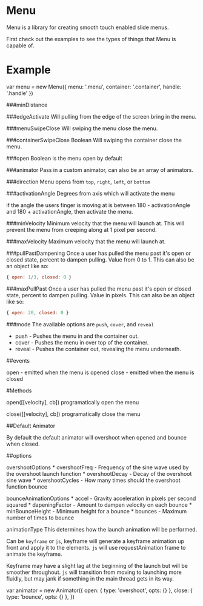 # Menu

  Menu is a library for creating smooth touch enabled slide menus.

  First check out the examples to see the types of things that Menu 
is capable of.

# Example

var menu = new Menu({
  menu: '.menu',
  container: '.container',
  handle: '.handle'
})

###minDistance

###edgeActivate
  Will pulling from the edge of the screen bring in
the menu.

###menuSwipeClose
  Will swiping the menu close the menu.

###containerSwipeClose Boolean
  Will swiping the container close the menu.

###open Boolean
  is the menu open by default

###animator
  Pass in a custom animator, can also be an array of
animators.

###direction
  Menu opens from `top`, `right`, `left`, or `bottom`

###activationAngle
  Degrees from axis which will activate the menu 

  if the angle the users finger is moving at is between
180 - activationAngle and 180 + activationAngle, then
activate the menu.

###minVelocity
  Minimum velocity that the menu will launch at. This will prevent
  the menu from creeping along at 1 pixel per second.

###maxVelocity
  Maximum velocity that the menu will launch at.

###pullPastDampening 
	Once a user has pulled the menu past it's open or closed state, 
percent to dampen pulling.  Value from 0 to 1.  This can also be 
an object like so:

```javascript
{ open: 1/3, closed: 0 }
```

###maxPullPast 
  Once a user has pulled the menu past it's open or closed state, 
percent to dampen pulling.  Value in pixels.  This can also be 
an object like so:

```javascript
{ open: 20, closed: 0 }
```

###mode
  The available options are `push`, `cover`, and `reveal`

  * push - Pushes the menu in and the container out.
  * cover - Pushes the menu in over top of the container.
  * reveal - Pushes the container out, revealing the menu underneath.

##events

open - emitted when the menu is opened
close - emitted when the menu is closed

#Methods

open([[velocity], cb])
  programatically open the menu

close([[velocity], cb])
  programatically close the menu

##Default Animator

  By default the default animator will overshoot when opened and bounce when
closed.

##options

overshootOptions
	* overshootFreq - Frequency of the sine wave used by the overshoot launch function
	* overshootDecay - Decay of the overshoot sine wave
	* overshootCycles - How many times should the overshoot function bounce

bounceAnimationOptions
	* accel - Gravity acceleration in pixels per second squared
	* dapeningFactor - Amount to dampen velocity on each bounce
	* minBounceHeight - Minimum height for a bounce
	* bounces - Maximum number of times to bounce

animationType
  This determines how the launch animation will be performed. 

  Can be `keyframe` or `js`, keyframe will generate a keyframe animation up front 
and apply it to the elements.  `js` will use requestAnimation frame to animate the
keyframe.  

  Keyframe may have a slight lag at the beginning of the launch but will be smoother
throughout.  `js` will transition from moving to launching more fluidly, but may
jank if something in the main thread gets in its way.

var animator = new Animator({
	open: {
	  type: 'overshoot',
	  opts: {}
	},
	close: {
	  type: 'bounce',
	  opts: {}
	}, 
})